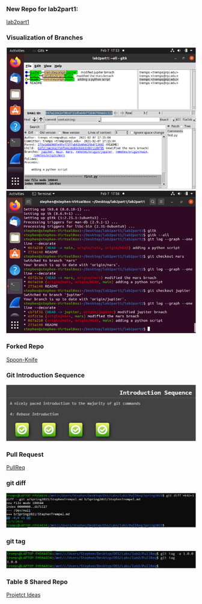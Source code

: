 ### New Repo for lab2part1:<br />
[lab2part1](https://github.com/tremps/lab2part1)<br />

### Visualization of Branches
<img src="gitk--all.PNG" alt="gitk"/><br />
<img src="git_log.PNG" alt="git log"/>

### Forked Repo
[Spoon-Knife](https://github.com/tremps/Spoon-Knife)<br />

### Git Introduction Sequence
<img src="4levels.PNG" alt="4 levels"/><br />

### Pull Request
[PullReq](https://github.com/tremps/PullReq)<br />

### git diff
<img src="git_diff.PNG" alt="git diff"/><br />

### git tag
<img src="git_tag.PNG" alt="git tag"/><br />

### Table 8 Shared Repo
[Projetct Ideas](https://github.com/elihschiff/OSSProjectIdeas)<br />
